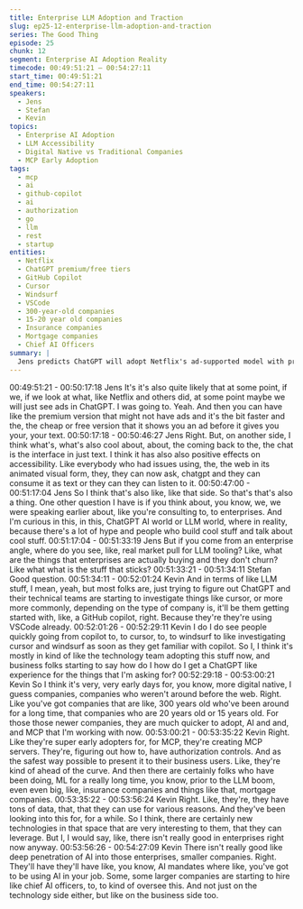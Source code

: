 ```yaml
---
title: Enterprise LLM Adoption and Traction
slug: ep25-12-enterprise-llm-adoption-and-traction
series: The Good Thing
episode: 25
chunk: 12
segment: Enterprise AI Adoption Reality
timecode: 00:49:51:21 – 00:54:27:11
start_time: 00:49:51:21
end_time: 00:54:27:11
speakers:
  - Jens
  - Stefan
  - Kevin
topics:
  - Enterprise AI Adoption
  - LLM Accessibility
  - Digital Native vs Traditional Companies
  - MCP Early Adoption
tags:
  - mcp
  - ai
  - github-copilot
  - ai
  - authorization
  - go
  - llm
  - rest
  - startup
entities:
  - Netflix
  - ChatGPT premium/free tiers
  - GitHub Copilot
  - Cursor
  - Windsurf
  - VSCode
  - 300-year-old companies
  - 15-20 year old companies
  - Insurance companies
  - Mortgage companies
  - Chief AI Officers
summary: |
  Jens predicts ChatGPT will adopt Netflix's ad-supported model with premium tiers. The discussion shifts to enterprise LLM adoption reality - while there's hype, most enterprises are just starting with ChatGPT and basic tools like GitHub Copilot before progressing to Cursor and Windsurf. Kevin explains that digital native companies (15-20 years old) adopt AI much faster than traditional companies (300+ years old), with some early adopters already implementing MCP servers and authorization controls.
---
```


00:49:51:21 - 00:50:17:18
Jens
It's it's also quite likely that at some point, if we, if we look at what, like Netflix and others did, at
some point maybe we will just see ads in ChatGPT. I was going to. Yeah. And then you can
have like the premium version that might not have ads and it's the bit faster and the, the cheap
or free version that it shows you an ad before it gives you your, your text.
00:50:17:18 - 00:50:46:27
Jens
Right. But, on another side, I think what's, what's also cool about, about, the coming back to the,
the chat is the interface in just text. I think it has also also positive effects on accessibility. Like
everybody who had issues using, the, the web in its animated visual form, they, they can now
ask, chatgpt and they can consume it as text or they can they can listen to it.
00:50:47:00 - 00:51:17:04
Jens
So I think that's also like, like that side. So that's that's also a thing. One other question I have is
if you think about, you know, we, we were speaking earlier about, like you're consulting to, to
enterprises. And I'm curious in this, in this, ChatGPT AI world or LLM world, where in reality,
because there's a lot of hype and people who build cool stuff and talk about cool stuff.
00:51:17:04 - 00:51:33:19
Jens
But if you come from an enterprise angle, where do you see, like, real market pull for LLM
tooling? Like, what are the things that enterprises are actually buying and they don't churn? Like
what what is the stuff that sticks?
00:51:33:21 - 00:51:34:11
Stefan
Good question.
00:51:34:11 - 00:52:01:24
Kevin
And in terms of like LLM stuff, I mean, yeah, but most folks are, just trying to figure out ChatGPT
and their technical teams are starting to investigate things like cursor, or more more commonly,
depending on the type of company is, it'll be them getting started with, like, a GitHub copilot,
right. Because they're they're using VSCode already.
00:52:01:26 - 00:52:29:11
Kevin
I do I do see people quickly going from copilot to, to cursor, to, to windsurf to like investigating
cursor and windsurf as soon as they get familiar with copilot. So I, I think it's mostly in kind of
like the technology team adopting this stuff now, and business folks starting to say how do I how
do I get a ChatGPT like experience for the things that I'm asking for?
00:52:29:18 - 00:53:00:21
Kevin
So I think it's very, very early days for, you know, more digital native, I guess companies,
companies who weren't around before the web. Right. Like you've got companies that are like,
300 years old who've been around for a long time, that companies who are 20 years old or 15
years old. For those those newer companies, they are much quicker to adopt, AI and and, and
MCP that I'm working with now.
00:53:00:21 - 00:53:35:22
Kevin
Right. Like they're super early adopters for, for MCP, they're creating MCP servers. They're,
figuring out how to, have authorization controls. And as the safest way possible to present it to
their business users. Like, they're kind of ahead of the curve. And then there are certainly folks
who have been doing, ML for a really long time, you know, prior to the LLM boom, even even
big, like, insurance companies and things like that, mortgage companies.
00:53:35:22 - 00:53:56:24
Kevin
Right. Like, they're, they have tons of data, that, that they can use for various reasons. And
they've been looking into this for, for a while. So I think, there are certainly new technologies in
that space that are very interesting to them, that they can leverage. But I, I would say, like, there
isn't really good in enterprises right now anyway.
00:53:56:26 - 00:54:27:09
Kevin
There isn't really good like deep penetration of AI into those enterprises, smaller companies.
Right. They'll have they'll have like, you know, AI mandates where like, you've got to be using AI
in your job. Some, some larger companies are starting to hire like chief AI officers, to, to kind of
oversee this. And not just on the technology side either, but like on the business side too.